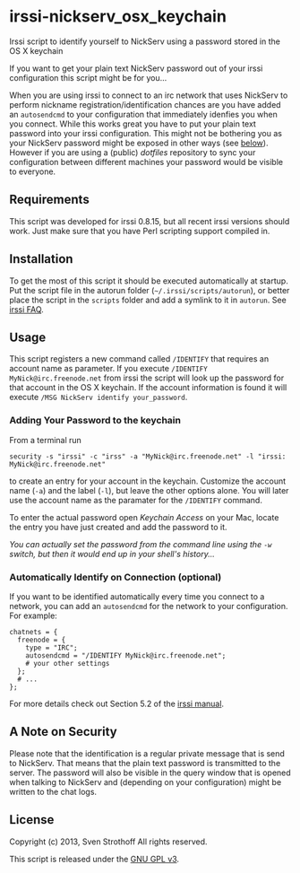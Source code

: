 # irssi-nickserv_osx_keychain

Irssi script to identify yourself to NickServ using a password stored in the OS
X keychain

If you want to get your plain text NickServ password out of your irssi
configuration this script might be for you...

When you are using irssi to connect to an irc network that uses NickServ to
perform nickname registration/identification chances are you have added an
`autosendcmd` to your configuration that immediately idenfies you when you
connect. While this works great you have to put your plain text password into
your irssi configuration. This might not be bothering you as your NickServ
password might be exposed in other ways (see [below](#A-Note-on-Security)).
However if you are using a (public) *dotfiles* repository to sync your
configuration between different machines your password would be visible to
everyone.

## Requirements

This script was developed for irssi 0.8.15, but all recent irssi versions
should work. Just make sure that you have Perl scripting support compiled in.

## Installation

To get the most of this script it should be executed automatically at startup.
Put the script file in the autorun folder (`~/.irssi/scripts/autorun`), or
better place the script in the `scripts` folder and add a symlink to it in
`autorun`. See [irssi FAQ](http://irssi.org/documentation/faq).

## Usage

This script registers a new command called `/IDENTIFY` that requires an account
name as parameter. If you execute `/IDENTIFY MyNick@irc.freenode.net` from
irssi the script will look up the password for that account in the OS X
keychain. If the account information is found it will execute `/MSG NickServ
identify your_password`.

### Adding Your Password to the keychain

From a terminal run
```
security -s "irssi" -c "irss" -a "MyNick@irc.freenode.net" -l "irssi: MyNick@irc.freenode.net"
```
to create an entry for your account in the keychain. Customize the account name
(`-a`) and the label (`-l`), but leave the other options alone. You will later
use the account name as the paramater for the `/IDENTIFY` command.

To enter the actual password open _Keychain Access_ on your Mac, locate the
entry you have just created and add the password to it.

*You can actually set the password from the command line using the `-w` switch,
but then it would end up in your shell's history...*

### Automatically Identify on Connection (optional)

If you want to be identified automatically every time you connect to a network,
you can add an `autosendcmd` for the network to your configuration. For
example:
```
chatnets = {
  freenode = {
    type = "IRC";
    autosendcmd = "/IDENTIFY MyNick@irc.freenode.net";
    # your other settings
  };
  # ...
};
```
For more details check out Section 5.2 of the [irssi
manual](http://irssi.org/documentation/manual).

## A Note on Security

Please note that the identification is a regular private message that is send
to NickServ. That means that the plain text password is transmitted to the
server. The password will also be visible in the query window that is opened
when talking to NickServ and (depending on your configuration) might be written
to the chat logs.

## License

Copyright (c) 2013, Sven Strothoff
All rights reserved.

This script is released under the [GNU GPL
v3](http://www.gnu.org/licenses/gpl.txt).

